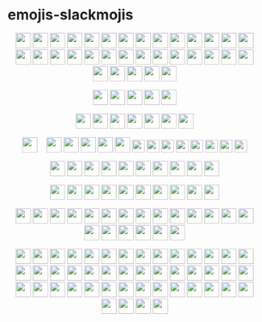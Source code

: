 # emojis-slackmojis
<p align="center">
<img src="https://emojis.slackmojis.com/emojis/images/1531849430/4246/blob-sunglasses.gif?1531849430" width="30"/> 
<img src='https://emojis.slackmojis.com/emojis/images/1531849353/4244/blob-octopus.gif' width='30'>
<img src="https://media.giphy.com/media/WUlplcMpOCEmTGBtBW/giphy.gif" width="30">
<img src='https://emojis.slackmojis.com/emojis/images/1450372448/149/sonic.gif' width='30'>
<img src='https://emojis.slackmojis.com/emojis/images/1614045260/14409/kirbythink.gif' width='30'>
<img src='https://emojis.slackmojis.com/emojis/images/1549409407/5272/pig-happy-jumping.gif' width='30'>
<img src='https://emojis.slackmojis.com/emojis/images/1588315024/8823/hyperkitty.gif' width='30'>
<img src='https://emojis.slackmojis.com/emojis/images/1579216111/7550/pikachu_wave.gif' width='30'>
<img src='https://emojis.slackmojis.com/emojis/images/1568570821/6412/meow_popcorn.gif' width='30'>
<img src='https://emojis.slackmojis.com/emojis/images/1536351075/4594/blob-wave.gif' width='30'>
<img src='https://emojis.slackmojis.com/emojis/images/1618166709/29392/batman_pls.gif' width='30'>
<img src='https://emojis.slackmojis.com/emojis/images/1500425901/2646/allo-happy.gif' width='30'>
<img src='https://emojis.slackmojis.com/emojis/images/1612848105/12408/meow_fat.gif' width='30'>
<img src='https://emojis.slackmojis.com/emojis/images/1643515023/10521/meow_code.gif' width='30'>
<img src='https://emojis.slackmojis.com/emojis/images/1531847724/4240/blob-hearts.gif' width='30'>
<img src='https://emojis.slackmojis.com/emojis/images/1479080836/1363/eevee.gif' width='30'>
<img src='https://emojis.slackmojis.com/emojis/images/1531847273/4225/blob-beers.gif' width='30'>
<img src='https://emojis.slackmojis.com/emojis/images/1591793668/9336/baby-yoda.gif' width='30'>
<img src='https://emojis.slackmojis.com/emojis/images/1593555389/9579/blob_excited.gif' width='30'>
<img src='https://emojis.slackmojis.com/emojis/images/1643515350/13688/meow_dance.gif' width='30'>
<img src='https://emojis.slackmojis.com/emojis/images/1507931630/3036/gopher_dance.gif' width='30'>
<img src='https://emojis.slackmojis.com/emojis/images/1613367715/12976/fox_jump.gif' width='30'>
<img src='https://emojis.slackmojis.com/emojis/images/1542340462/4965/dabbing.gif' width='30'>
<img src='https://emojis.slackmojis.com/emojis/images/1542340470/4976/perfect.gif' width='30'>
<img src='https://emojis.slackmojis.com/emojis/images/1611852306/12254/stockrocket.gif' width='30'>
<img src='https://emojis.slackmojis.com/emojis/images/1531847457/4230/blob-cry.gif' width='30'>
<img src='https://emojis.slackmojis.com/emojis/images/1614903508/17493/airplane.gif' width='30'>
<img src='https://emojis.slackmojis.com/emojis/images/1630277595/49134/bruhoof.gif' width='30'>
<img src='https://emojis.slackmojis.com/emojis/images/1614377797/15291/soccer.gif' width='30'>
<img src='https://emojis.slackmojis.com/emojis/images/1613365478/12953/meow_pink_bongo_wave.gif' width='30'>
<img src='https://emojis.slackmojis.com/emojis/images/1621350945/39802/baby-yoda_hi.gif' width='30'>
<img src='https://emojis.slackmojis.com/emojis/images/1619774527/34482/fire.gif' width='30'>
<img src='https://emojis.slackmojis.com/emojis/images/1561763719/5906/this-is-fine-fire.gif' width='30'>
</p>

<p align="center">
<img src='https://emojis.slackmojis.com/emojis/images/1520808873/3643/cool-doge.gif' width='30'>
<img src='https://emojis.slackmojis.com/emojis/images/1571246183/6694/party_cat.gif' width='30'>
<img src='https://emojis.slackmojis.com/emojis/images/1643514558/5570/confused_dog.gif' width='30'>
<img src='https://emojis.slackmojis.com/emojis/images/1643516080/21031/red_rose.gif' width='30'> 
<img src='https://emojis.slackmojis.com/emojis/images/1620284485/36399/fireworks.gif' width='30'>   
</p>

<p align="center">
<img src='https://emojis.slackmojis.com/emojis/images/1492722368/2094/whining.gif' width='30'>
<img src='https://emojis.slackmojis.com/emojis/images/1492722350/2069/excited.gif' width='30'>
<img src='https://emojis.slackmojis.com/emojis/images/1492722318/2062/angry.gif' width='30'>
<img src='https://emojis.slackmojis.com/emojis/images/1526710269/3951/rock_chick.gif ' width='30'>
<img src='https://emojis.slackmojis.com/emojis/images/1450694616/220/bananadance.gif' width='30'>
<img src='https://emojis.slackmojis.com/emojis/images/1588177020/8809/wave_hello.gif' width='30'>
<img src='https://emojis.slackmojis.com/emojis/images/1598815727/10343/arrow-down.gif' width='30'>
</p>

<!-- mario -->
<p align="center">
<img src="https://emojis.slackmojis.com/emojis/images/1614980223/17617/mariodance_pbj.gif" width="30">
<img src='https://emojis.slackmojis.com/emojis/images/1450319445/44/coin.gif' width='10'>
<img src='https://emojis.slackmojis.com/emojis/images/1490884029/1971/coin.gif' width='30'>
<img src='https://emojis.slackmojis.com/emojis/images/1490885301/1973/mario_luigi_dance.gif' width='30'>
<img src='https://emojis.slackmojis.com/emojis/images/1618820290/31748/alarm_clock.gif' height='30'>
<img src='https://emojis.slackmojis.com/emojis/images/1450319446/47/mario.gif' width='30'>
<img src='https://emojis.slackmojis.com/emojis/images/1613942497/14160/mario_wave.gif' width='30'>
<img src="https://emojis.slackmojis.com/emojis/images/1450319445/43/mario.gif" width="25" height="25"/> 
<img src="https://emojis.slackmojis.com/emojis/images/1487860751/1784/sickred-mario.gif" width="25" height="25"/> 
<img src="https://emojis.slackmojis.com/emojis/images/1487860517/1783/sickyellow-mario.gif" width="25" height="25"/> 
<img src="https://emojis.slackmojis.com/emojis/images/1487860475/1782/sickblue-mario.gif" width="25" height="25"/> 
<img src="https://emojis.slackmojis.com/emojis/images/1450785773/250/mega.gif" width="25" height="25"/> 
<img src="https://emojis.slackmojis.com/emojis/images/1450319445/45/goomba.gif" width="25" height="25"/> 
<img src="https://emojis.slackmojis.com/emojis/images/1490884029/1971/coin.gif" width="25" height="25"/> 
<img src="https://emojis.slackmojis.com/emojis/images/1460579188/357/doom_lost_soul.gif" width="25" height="25"/> 
</p>

<!-- -->
<p align="center">
<img src='https://emojis.slackmojis.com/emojis/images/1574902442/7217/speed_metal.gif' width='30'>
<img src='https://emojis.slackmojis.com/emojis/images/1621024394/39092/cat-roll.gif' width='30'>
<img src='https://emojis.slackmojis.com/emojis/images/1450447981/152/aw_yeah.gif' width='30'>
<img src='https://emojis.slackmojis.com/emojis/images/1617668603/27681/script_code.gif' width='30'>
<img src='https://emoji.gg/assets/emoji/4193_Kirbyhappy.gif' width='30'>
<img src='https://emojis.slackmojis.com/emojis/images/1626363216/47507/pepe-hacker.gif' width='30'>
<img src='https://emojis.slackmojis.com/emojis/images/1526741134/3958/storm_trooper.gif' width='30'>
<img src='https://emojis.slackmojis.com/emojis/images/1621016661/38995/coffee.gif' width='30'>
<img src='https://emojis.slackmojis.com/emojis/images/1623631214/44901/zzz_computer.gif' width='30'>
<img src='https://emojis.slackmojis.com/emojis/images/1617692489/27845/digging.gif' width='30'>
</p>

<!-- 彩色 -->
<p align="center">
<img src='https://emojis.slackmojis.com/emojis/images/1547582922/5197/party_blob.gif' width='30'>
<img src='https://emojis.slackmojis.com/emojis/images/1495224255/2288/christmas_parrot.gif' width='30'>
<img src='https://emojis.slackmojis.com/emojis/images/1563480763/5999/meow_party.gif' width='30'>
<img src='https://emojis.slackmojis.com/emojis/images/1643514770/7808/party-blob.gif' width='30'>
<img src='https://emojis.slackmojis.com/emojis/images/1630156975/49121/party_kirby.gif' width='30'>
<img src='https://emojis.slackmojis.com/emojis/images/1481054971/1409/partywizard.gif' width='30'>
<img src='https://emojis.slackmojis.com/emojis/images/1597609868/10096/laptop_parrot.gif' width='30'>
<img src='https://emojis.slackmojis.com/emojis/images/1643514600/6039/partydeploy.gif' width='30'>
<img src='https://emojis.slackmojis.com/emojis/images/1597609883/10118/pingpong_parrot.gif' width='30'>
<img src='https://emojis.slackmojis.com/emojis/images/1624778325/46116/math.gif' width='30'>
</p>
 
<!-- 白底 -->
<p align="center">
<img src='https://emojis.slackmojis.com/emojis/images/1488330086/1793/party-corgi.gif' width='30'>
<img src='https://emojis.slackmojis.com/emojis/images/1519926654/3596/pepedance.gif' height='30'>
<img src='https://emojis.slackmojis.com/emojis/images/1471045836/777/bug.gif' width='30'>
<img src='https://emojis.slackmojis.com/emojis/images/1578512858/7452/danceydoge.gif' width='30'>
<img src='https://emojis.slackmojis.com/emojis/images/1471045831/761/angel.gif' width='30'>
<img src='https://emojis.slackmojis.com/emojis/images/1492722347/2063/attitude.gif' width='30'>
<img src='https://emojis.slackmojis.com/emojis/images/1492722347/2064/blow_up.gif' width='30'>
<img src='https://emojis.slackmojis.com/emojis/images/1471045839/793/computerrage.gif' width='30'>
<img src='https://emojis.slackmojis.com/emojis/images/1471045835/775/brb.gif' width='30'>
<mg src='https://emojis.slackmojis.com/emojis/images/1471987883/1059/glowstick.gif' width='30'>
<img src='https://emojis.slackmojis.com/emojis/images/1613426705/13082/batman-disco.gif' width='30'>
<img src='https://emojis.slackmojis.com/emojis/images/1471045852/843/highfive.gif' width='30'>
<img src='https://emojis.slackmojis.com/emojis/images/1492722365/2086/reading.gif' width='30'>
<img src='https://emojis.slackmojis.com/emojis/images/1507931700/3038/gopher_beer.gif' width='30'>
<img src='https://emojis.slackmojis.com/emojis/images/1471045883/959/whatsgoingon.gif' width='30'>
<img src='https://emojis.slackmojis.com/emojis/images/1471045839/792/computer.gif' width='30'>
<img src='https://emojis.slackmojis.com/emojis/images/1586280906/8541/computercat.gif' width='30'>
<img src='https://emojis.slackmojis.com/emojis/images/1471045871/912/sadsmile.gif' width='30'>
<img src='https://emojis.slackmojis.com/emojis/images/1464135001/460/fb-sad.gif' width='30'>
<img src='https://emojis.slackmojis.com/emojis/images/1471045834/772/bomb.gif' width='30'>
<img src='https://emojis.slackmojis.com/emojis/images/1450458394/182/pikachu.gif' width='30'>

</p>





<p align="center">
<img src='https://emojis.slackmojis.com/emojis/images/1577982316/7421/typingcat.gif' width='30'>
<img src='https://emojis.slackmojis.com/emojis/images/1621574915/40672/yay.gif' width='30'>
<img src='https://emojis.slackmojis.com/emojis/images/1605722420/11386/among_us_orange_dance.gif' width='30'>
<img src='https://emojis.slackmojis.com/emojis/images/1617826989/28273/typing.gif' width='30'>
<img src='https://emojis.slackmojis.com/emojis/images/1613433371/13132/diamond_spin.gif' width='30'>
<img src='https://emojis.slackmojis.com/emojis/images/1558099591/5711/ahhhhhhhhh.gif' width='30'>
<img src='https://emojis.slackmojis.com/emojis/images/1588263557/8818/computer-fire.gif' width='30'>
<img src='https://emojis.slackmojis.com/emojis/images/1613461409/13263/bongocat_code.gif' width='30'>
<img src='https://emojis.slackmojis.com/emojis/images/1619754656/34304/zzz_cat.gif' width='30'>
<img src='https://emojis.slackmojis.com/emojis/images/1614056794/14423/cat-roomba.gif' width='30'>
<img src='https://emojis.slackmojis.com/emojis/images/1643514655/6611/wave-animated.gif' width='30'>
<img src='https://emojis.slackmojis.com/emojis/images/1469223471/679/charmander_dancing.gif' width='30'>
<img src='https://emojis.slackmojis.com/emojis/images/1615277433/18503/sparkle_stars.gif' width='30'>
<img src='https://emojis.slackmojis.com/emojis/images/1613364825/12945/twinkle_stars.gif' width='30'>
<img src='https://emojis.slackmojis.com/emojis/images/1613422795/13055/heart_spin.gif' width='30'>
<img src='https://emojis.slackmojis.com/emojis/images/1615403586/19011/statistics.gif' width='30'>
<img src='https://emojis.slackmojis.com/emojis/images/1614640259/15969/tetris.gif' width='30'>
<img src='https://emojis.slackmojis.com/emojis/images/1531847584/4234/blob-eyeroll.gif' width='30'>
<img src='https://emojis.slackmojis.com/emojis/images/1500426137/2648/allo-tongue.gif' width='30'>
<img src='https://emojis.slackmojis.com/emojis/images/1615428566/19618/mailman.gif' width='30'>
<img src='https://emojis.slackmojis.com/emojis/images/1643512993/49350/blob-sweat.gif' width='30'>
<img src='https://emojis.slackmojis.com/emojis/images/1588866973/8934/hellokittydance.gif' width='30'>
<img src='https://emojis.slackmojis.com/emojis/images/1643513081/48669/android-dance.gif' width='30'>
<img src='https://emojis.slackmojis.com/emojis/images/1612999083/12510/kirby_dance.gif' width='30'>
<img src='https://emojis.slackmojis.com/emojis/images/1536350972/4592/blob-wink.gif' width='30'>
<img src='https://emojis.slackmojis.com/emojis/images/1619172676/32761/cubone.gif' width='30'>
<img src='https://emojis.slackmojis.com/emojis/images/1472757675/1132/otter-dance.gif' width='30'>
<img src='https://emojis.slackmojis.com/emojis/images/1450319444/29/thankyou.gif' width='30'>
<img src='https://emojis.slackmojis.com/emojis/images/1569510409/6530/terraform-party.gif' width='30'>
<img src='https://emojis.slackmojis.com/emojis/images/1531847665/4238/blob-heartbreak.gif' width='30'>
<img src='https://emojis.slackmojis.com/emojis/images/1506732198/2968/party_otter_dance.gif' width='30'>
<img src='https://media.giphy.com/media/12oufCB0MyZ1Go/giphy.gif' width='30'>
<img src='https://emojis.slackmojis.com/emojis/images/1616110283/22158/oh-hello.gif' width='30'>
<img src='https://emojis.slackmojis.com/emojis/images/1620544475/36980/darth_vader.gif' width='30'>
<img src='https://emojis.slackmojis.com/emojis/images/1623035305/43635/progress_bar.gif' width='30'>
<img src='https://emojis.slackmojis.com/emojis/images/1612948491/12491/waveboi.gif' width='30'>
<img src='https://emojis.slackmojis.com/emojis/images/1583413563/7976/pepeagent.gif' width='30'>
<img src='https://emojis.slackmojis.com/emojis/images/1615426819/19573/thankyou.gif' width='30'>
<img src='https://emojis.slackmojis.com/emojis/images/1643515453/14740/pc_computer.gif' width='30'>
<img src='https://emojis.slackmojis.com/emojis/images/1562883039/5948/bongo_blob.gif' width='30'>
<img src='https://media.giphy.com/media/IfsByYYHyNlnINT46g/giphy.gif' width='30'>
<img src='https://emojis.slackmojis.com/emojis/images/1492722353/2076/in_love.gif' width='30'>
<img src='https://emojis.slackmojis.com/emojis/images/1619172245/32756/charmander_shiny.gif' width='30'>
<img src='https://media.tenor.com/images/f0d9b7e6d43bea1a989dd3e6ceba6ce5/tenor.gif' width='30'>
<img src="https://c.tenor.com/SOVMSXmWB1kAAAAi/tony-star-jumping.gif" width="30">
<img src="https://c.tenor.com/XSbD902n1fwAAAAi/rennen-fast.gif" width="30">
</p>